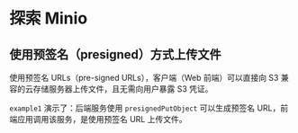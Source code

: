 # 探索 Minio

## 使用预签名（presigned）方式上传文件

使用预签名 URLs（pre-signed URLs），客户端（Web 前端）可以直接向 S3 兼容的云存储服务器上传文件，且无需向用户暴露 S3 凭证。

`example1` 演示了：后端服务使用 `presignedPutObject` 可以生成预签名 URL，前端应用调用该服务，是使用预签名 URL 上传文件。

